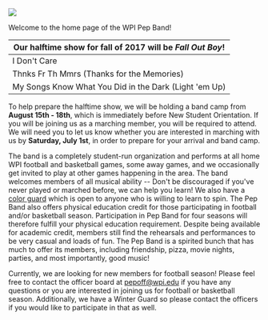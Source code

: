 
<img src="img/vintage pep.jpeg" class="img-responsive pull-right" />

Welcome to the home page of the WPI Pep Band!

| Our halftime show for fall of 2017 will be ***Fall Out Boy***! |
|---|
| I Don't Care | [Listen](https://www.jwpepper.com/sheet-music/media-player.jsp?&type=audio&productID=10067890) |
| Thnks Fr Th Mmrs (Thanks for the Memories) | [Listen](https://www.jwpepper.com/sheet-music/media-player.jsp?&type=audio&productID=10090171) |
| My Songs Know What You Did in the Dark (Light 'em Up) | [Listen](https://www.jwpepper.com/sheet-music/media-player.jsp?&type=audio&productID=10441418) |

To help prepare the halftime show, we will be holding a band camp from **August 15th - 18th**, which is immediately before New Student Orientation. If you will be joining us as a marching member, you will be required to attend. We will need you to let us know whether you are interested in marching with us by **Saturday, July 1st**, in order to prepare for your arrival and band camp.

The band is a completely student-run organization and performs at all home WPI football and basketball games, some away games, and we occasionally get invited to play at other games happening in the area. The band welcomes members of all musical ability -- Don't be discouraged if you've never played or marched before, we can help you learn! We also have a [color guard](Color%20Guard) which is open to anyone who is willing to learn to spin. The Pep Band also offers physical education credit for those participating in football and/or basketball season. Participation in Pep Band for four seasons will therefore fulfill your physical education requirement. Despite being available for academic credit, members still find the rehearsals and performances to be very casual and loads of fun. The Pep Band is a spirited bunch that has much to offer its members, including friendship, pizza, movie nights, parties, and most importantly, good music!

Currently, we are looking for new members for football season! Please feel free to contact the officer board at [pepoff@wpi.edu](mailto:pepoff@wpi.edu) if you have any questions or you are interested in joining us for football or basketball season. Additionally, we have a Winter Guard so please contact the officers if you would like to participate in that as well.
